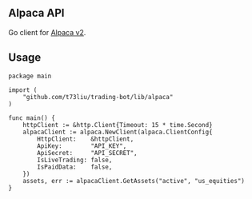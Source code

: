 ## Alpaca API

Go client for [Alpaca v2](https://alpaca.markets/).

## Usage

```golang
package main

import (
	"github.com/t73liu/trading-bot/lib/alpaca"
)

func main() {
	httpClient := &http.Client{Timeout: 15 * time.Second}
	alpacaClient := alpaca.NewClient(alpaca.ClientConfig{
		HttpClient:    &httpClient,
		ApiKey:        "API_KEY",
		ApiSecret:     "API_SECRET",
		IsLiveTrading: false,
		IsPaidData:    false,
	})
	assets, err := alpacaClient.GetAssets("active", "us_equities")
}
```
